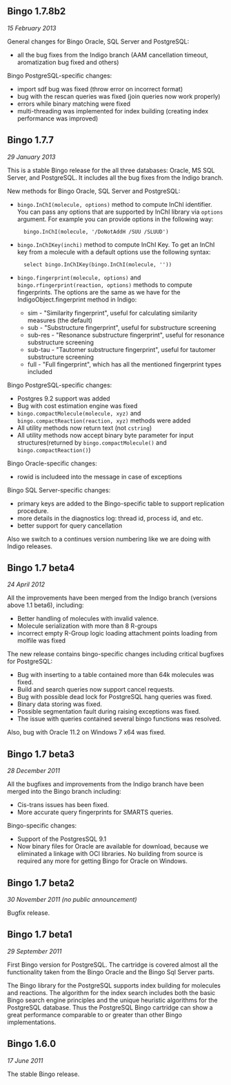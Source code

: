 Bingo 1.7.8b2
----------

*15 February 2013*

General changes for Bingo Oracle, SQL Server and PostgreSQL:

* all the bug fixes from the Indigo branch (AAM cancellation timeout, aromatization bug fixed and others)

Bingo PostgreSQL-specific changes: 

* import sdf bug was fixed (throw error on incorrect format)
* bug with the rescan queries was fixed (join queries now work properly)
* errors while binary matching were fixed 
* multi-threading was implemented for index building (creating index performance was improved)


Bingo 1.7.7
----------

*29 January 2013*

This is a stable Bingo release for the all three databases: Oracle, MS SQL Server, and PostgreSQL. It includes all the bug fixes from the Indigo branch.

New methods for Bingo Oracle, SQL Server and PostgreSQL:

* `bingo.InChI(molecule, options)` method to compute InChI identifier. You can pass any options that are supported by InChI library via `options` argument. For example you can provide options in the following way:

        bingo.InChI(molecule, '/DoNotAddH /SUU /SLUUD')

* `bingo.InChIKey(inchi)` method to compute InChI Key. To get an InChI key from a molecule with a default options use the following syntax:

        select bingo.InChIKey(bingo.InChI(molecule, ''))

* `bingo.fingerprint(molecule, options)` and `bingo.rfingerprint(reaction, options)` methods to compute fingerprints. The options are the same as we have for the IndigoObject.fingerprint method in Indigo:
  * sim - "Similarity fingerprint", useful for calculating similarity measures (the default)
  * sub - "Substructure fingerprint", useful for substructure screening 
  * sub-res - "Resonance substructure fingerprint", useful for resonance substructure screening
  * sub-tau - "Tautomer substructure fingerprint", useful for tautomer substructure screening
  * full - "Full fingerprint", which has all the mentioned fingerprint types included

Bingo PostgreSQL-specific changes: 

* Postgres 9.2 support was added
* Bug with cost estimation engine was fixed
* `bingo.compactMolecule(molecule, xyz)` and `bingo.compactReaction(reaction, xyz)` methods were added
* All utility methods now return text (not `cstring`)
* All utility methods now accept binary byte parameter for input structures(returned by `bingo.compactMolecule()` and `bingo.compactReaction()`)

Bingo Oracle-specific changes: 

* rowid is includeed into the message in case of exceptions

Bingo SQL Server-specific changes: 

* primary keys are added to the Bingo-specific table to support replication procedure.
* more details in the diagnostics log: thread id, process id, and etc.
* better support for query cancellation

Also we switch to a continues version numbering like we are doing with Indigo releases.


Bingo 1.7 beta4
----------

*24 April 2012*

All the improvements have been merged from the Indigo branch (versions above 1.1 beta6), including: 

* Better handling of molecules with invalid valence. 
* Molecule serialization with more than 8 R-groups 
* incorrect empty R-Group logic loading attachment points loading from molfile was fixed 

The new release contains bingo-specific changes including critical bugfixes for PostgreSQL:

* Bug with inserting to a table contained more than 64k molecules was fixed. 
* Build and search queries now support cancel requests.
* Bug with possible dead lock for PostgreSQL hang queries was fixed. 
* Binary data storing was fixed.
* Possible segmentation fault during raising exceptions was fixed. 
* The issue with queries contained several bingo functions was resolved. 

Also, bug with Oracle 11.2 on Windows 7 x64 was fixed. 

Bingo 1.7 beta3
----------

*28 December 2011*

All the bugfixes and improvements from the Indigo branch have been merged into the Bingo branch including: 

* Cis-trans issues has been fixed. 
* More accurate query fingerprints for SMARTS queries. 

Bingo-specific changes: 

* Support of the PostgresSQL 9.1 
* Now binary files for Oracle are available for download, because we eliminated a linkage with OCI libraries. No building from source is required any more for getting Bingo for Oracle on Windows. 

Bingo 1.7 beta2
----------

*30 November 2011 (no public announcement)*

Bugfix release.

Bingo 1.7 beta1
----------

*29 September 2011*

First Bingo version for PostgreSQL. The cartridge is covered 
almost all the functionality taken from the Bingo Oracle and the Bingo 
Sql Server parts. 

The Bingo library for the PostgreSQL supports index building for 
molecules and reactions. The algorithm for the index search includes 
both the basic Bingo search engine principles and the unique heuristic 
algorithms for the PostgreSQL database. Thus the PostgreSQL Bingo 
cartridge can show a great performance comparable to or greater than 
other Bingo implementations. 

Bingo 1.6.0
----------

*17 June 2011*

The stable Bingo release.
